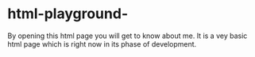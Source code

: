 # html-playground-

By opening this html page you will get to know about me. It is a vey basic html page which is right now in its phase of development.
